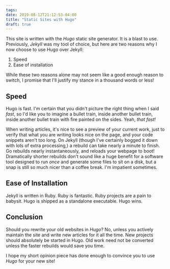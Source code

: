 ```yaml
---
tags:
date: 2019-08-12T21:12:53-04:00
title: "Static Sites with Hugo"
draft: true
---
```


This site is written with the *Hugo* static site generator. It is a blast to
use. Previously, *Jekyll* was my tool of choice, but here are two reasons why I
now choose to use Hugo over Jekyll:

1. Speed
1. Ease of installation

While these two reasons alone may not seem like a good enough reason to switch,
I promise that I'll justify my stance in a thousand words or less!

## Speed

Hugo is fast. I'm certain that you didn't picture the right thing when I said
*fast*, so I'd like you to imagine a bullet train, inside another bullet train,
inside another bullet train with fire painted on the sides. Yeah, *that fast!*

When writing articles, it's nice to see a preview of your current work, just to
verify that what you are writing looks nice on the page, and your code snippets
aren't too long. On Jekyll (though I've certainly bogged it down with lots of
extra processing,) a rebuild can take nearly a minute to finish. Go rebuilds
nearly instantaneously, and reloads your webpage to boot! Dramatically shorter
rebuilds don't sound like a huge benefit for a software tool designed to run
*once* and generate some files to sit on a disk, but a snap is still so much
nicer than a coffee break. I'm impatient sometimes.

## Ease of Installation

Jekyll is written in Ruby. Ruby is fantastic. Ruby projects are a pain to
babysit. Hugo is shipped as a standalone executable. Hugo wins.


## Conclusion

Should you rewrite your old websites in *Hugo*? No, unless you actively maintain
the site and write new articles for it all the time. New projects should
absolutely be started in Hugo. Old work need not be converted unless the faster
rebuilds would save you time.

I hope my short opinion piece has done enough to convince you to use *Hugo* for
your new site!
